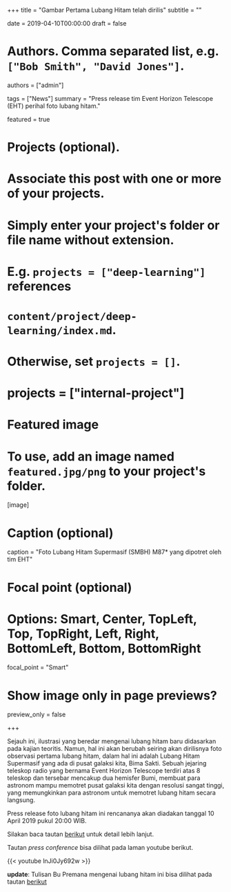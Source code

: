 +++
title = "Gambar Pertama Lubang Hitam telah dirilis"
subtitle = ""

date = 2019-04-10T00:00:00
draft = false

# Authors. Comma separated list, e.g. `["Bob Smith", "David Jones"]`.
authors = ["admin"]

tags = ["News"]
summary = "Press release tim Event Horizon Telescope (EHT) perihal foto lubang hitam."

featured = true

# Projects (optional).
#   Associate this post with one or more of your projects.
#   Simply enter your project's folder or file name without extension.
#   E.g. `projects = ["deep-learning"]` references 
#   `content/project/deep-learning/index.md`.
#   Otherwise, set `projects = []`.
# projects = ["internal-project"]

# Featured image
# To use, add an image named `featured.jpg/png` to your project's folder. 
[image]
  # Caption (optional)
  caption = "Foto Lubang Hitam Supermasif (SMBH) M87* yang dipotret oleh tim EHT"

  # Focal point (optional)
  # Options: Smart, Center, TopLeft, Top, TopRight, Left, Right, BottomLeft, Bottom, BottomRight
  focal_point = "Smart"

  # Show image only in page previews?
  preview_only = false

+++

Sejauh ini, ilustrasi yang beredar mengenai lubang hitam baru didasarkan pada kajian teoritis. Namun, hal ini akan berubah seiring akan dirilisnya foto observasi pertama lubang hitam, dalam hal ini adalah Lubang Hitam Supermasif yang ada di pusat galaksi kita, Bima Sakti. Sebuah jejaring teleskop radio yang bernama Event Horizon Telescope terdiri atas 8 teleskop dan tersebar mencakup dua hemisfer Bumi, membuat para astronom mampu memotret pusat galaksi kita dengan resolusi sangat tinggi, yang memungkinkan para astronom untuk memotret lubang hitam secara langsung.

Press release foto lubang hitam ini rencananya akan diadakan tanggal 10 April 2019 pukul 20:00 WIB.

Silakan baca tautan <a href="https://www.sciencenews.org/article/event-horizon-telescope-first-image-black-hole-questions" target="_blank">berikut</a> untuk detail lebih lanjut.

Tautan *press conference* bisa dilihat pada laman youtube berikut.

{{< youtube lnJi0Jy692w >}}

**update**: Tulisan Bu Premana mengenai lubang hitam ini bisa dilihat pada tautan <a href="http://theconversation.com/bersejarah-tim-astronom-temukan-gambar-pertama-lubang-hitam-nya-einstein-115271" target="_blank">berikut</a>